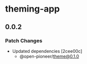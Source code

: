 # theming-app

## 0.0.2

### Patch Changes

-   Updated dependencies [2cee00c]
    -   @open-pioneer/theme@0.1.0
